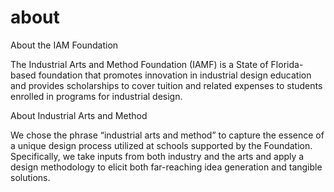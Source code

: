# about
About the IAM Foundation

The Industrial Arts and Method Foundation (IAMF) is a State of Florida-based foundation that promotes innovation in industrial design education and provides scholarships to cover tuition and related expenses to students enrolled in programs for industrial design.

About Industrial Arts and Method

We chose the phrase “industrial arts and method” to capture the essence of a unique design process utilized at schools supported by the Foundation. Specifically, we take inputs from both industry and the arts and apply a design methodology to elicit both far-reaching idea generation and tangible solutions.
